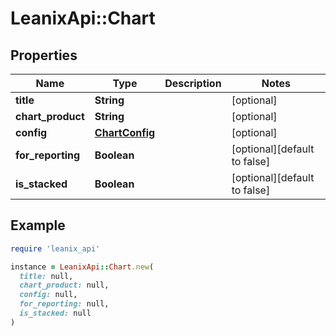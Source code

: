 # LeanixApi::Chart

## Properties

| Name | Type | Description | Notes |
| ---- | ---- | ----------- | ----- |
| **title** | **String** |  | [optional] |
| **chart_product** | **String** |  | [optional] |
| **config** | [**ChartConfig**](ChartConfig.md) |  | [optional] |
| **for_reporting** | **Boolean** |  | [optional][default to false] |
| **is_stacked** | **Boolean** |  | [optional][default to false] |

## Example

```ruby
require 'leanix_api'

instance = LeanixApi::Chart.new(
  title: null,
  chart_product: null,
  config: null,
  for_reporting: null,
  is_stacked: null
)
```

